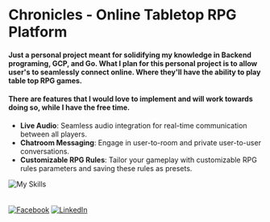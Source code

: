 # Chronicles - Online Tabletop RPG Platform

#### Just a personal project meant for solidifying my knowledge in Backend programing, GCP, and Go. What I plan for this personal project is to allow user's to seamlessly connect online. Where they'll  have the ability to play table top RPG games.





#### There are features that I would love to implement and will work towards doing so, while I have the free time.

- **Live Audio**: Seamless audio integration for real-time communication between all players.
- **Chatroom Messaging**: Engage in user-to-room and private user-to-user conversations.
- **Customizable RPG Rules**: Tailor your gameplay with customizable RPG rules parameters and saving these rules as presets.


![My Skills](https://skillicons.dev/icons?i=golang,gcp,kubernetes)
<br>
<br>
<br>
[![Facebook](https://img.shields.io/badge/Facebook-1877F2?style=for-the-badge&logo=facebook&logoColor=white)](https://www.facebook.com/tyler.aldrich1)
[![LinkedIn](https://img.shields.io/badge/LinkedIn-0077B5?style=for-the-badge&logo=linkedin&logoColor=white)](https://www.linkedin.com/in/TylerAlanAldrich)

